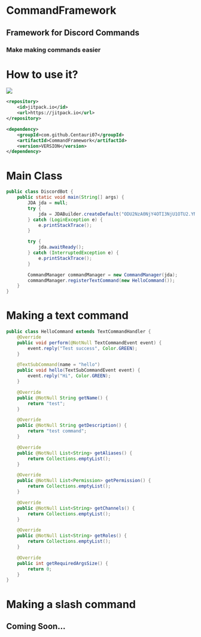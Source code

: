 # CommandFramework
## Framework for Discord Commands

### Make making commands easier

# How to use it?

[![](https://jitpack.io/v/Centauri07/DiscordCommandFramework.svg)](https://jitpack.io/#Centauri07/DiscordCommandFramework)

```xml
<repository>
    <id>jitpack.io</id>
    <url>https://jitpack.io</url>
</repository>

<dependency>
    <groupId>com.github.Centauri07</groupId>
    <artifactId>CommandFramework</artifactId>
    <version>VERSION</version>
</dependency>
```

# Main Class
```java
public class DiscordBot {
    public static void main(String[] args) {
        JDA jda = null;
        try {
            jda = JDABuilder.createDefault("ODU2NzA0NjY4OTI3NjU1OTU2.YNE6ZQ.tHqf9laHvwIbOkB_sbQBxoxVBik").build();
        } catch (LoginException e) {
            e.printStackTrace();
        }

        try {
            jda.awaitReady();
        } catch (InterruptedException e) {
            e.printStackTrace();
        }

        CommandManager commandManager = new CommandManager(jda);
        commandManager.registerTextCommand(new HelloCommand());
    }
}
```

# Making a text command

```java
public class HelloCommand extends TextCommandHandler {
    @Override
    public void perform(@NotNull TextCommandEvent event) {
        event.reply("Test success", Color.GREEN);
    }

    @TextSubCommand(name = "hello")
    public void hello(TextSubCommandEvent event) {
        event.reply("Hi", Color.GREEN);
    }

    @Override
    public @NotNull String getName() {
        return "test";
    }

    @Override
    public @NotNull String getDescription() {
        return "test command";
    }

    @Override
    public @NotNull List<String> getAliases() {
        return Collections.emptyList();
    }

    @Override
    public @NotNull List<Permission> getPermission() {
        return Collections.emptyList();
    }

    @Override
    public @NotNull List<String> getChannels() {
        return Collections.emptyList();
    }

    @Override
    public @NotNull List<String> getRoles() {
        return Collections.emptyList();
    }

    @Override
    public int getRequiredArgsSize() {
        return 0;
    }
}
```

# Making a slash command
## Coming Soon...
